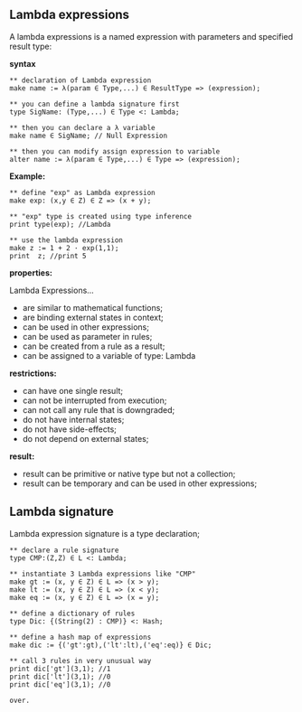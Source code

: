 ## Lambda expressions

A lambda expressions is a named expression with parameters and specified result type:

**syntax**

```
** declaration of Lambda expression
make name := λ(param ∈ Type,...) ∈ ResultType => (expression);
```

```
** you can define a lambda signature first
type SigName: (Type,...) ∈ Type <: Lambda;

** then you can declare a λ variable
make name ∈ SigName; // Null Expression

** then you can modify assign expression to variable
alter name := λ(param ∈ Type,...) ∈ Type => (expression);
```

**Example:** 

```
** define "exp" as Lambda expression
make exp: (x,y ∈ Z) ∈ Z => (x + y);

** "exp" type is created using type inference
print type(exp); //Lambda

** use the lambda expression
make z := 1 + 2 · exp(1,1); 
print  z; //print 5
```

**properties:**

Lambda Expressions...
* are similar to mathematical functions;
* are binding external states in context;
* can be used in other expressions;
* can be used as parameter in rules;
* can be created from a rule as a result;
* can be assigned to a variable of type: Lambda

**restrictions:**
* can have one single result;
* can not be interrupted from execution;
* can not call any rule that is downgraded;
* do not have internal states;
* do not have side-effects;
* do not depend on external states;

**result:**
* result can be primitive or native type but not a collection;
* result can be temporary and can be used in other expressions;

## Lambda signature

Lambda expression signature is a type declaration;

```
** declare a rule signature
type CMP:(Z,Z) ∈ L <: Lambda;

** instantiate 3 Lambda expressions like "CMP"
make gt := (x, y ∈ Z) ∈ L => (x > y);
make lt := (x, y ∈ Z) ∈ L => (x < y);
make eq := (x, y ∈ Z) ∈ L => (x = y);

** define a dictionary of rules
type Dic: {(String(2) : CMP)} <: Hash;
 
** define a hash map of expressions
make dic := {('gt':gt),('lt':lt),('eq':eq)} ∈ Dic;

** call 3 rules in very unusual way
print dic['gt'](3,1); //1
print dic['lt'](3,1); //0
print dic['eq'](3,1); //0

over.
```
